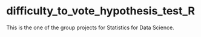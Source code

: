 # difficulty_to_vote_hypothesis_test_R
This is the one of the group projects for Statistics for Data Science.
